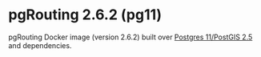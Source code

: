 # pgRouting 2.6.2 (pg11)

pgRouting Docker image (version 2.6.2) built over [Postgres 11/PostGIS 2.5](https://hub.docker.com/r/postgis/postgis) and dependencies.
